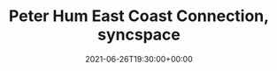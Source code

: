 ---
templateKey: event
id: DF4A10EF-BF88-F06F-4C77-EFDB70D41CBF
date: 2021-06-26T19:30:00+00:00
eventTime: '7:30pm'
title: Peter Hum East Coast Connection, syncspace
artist: Peter Hum East Coast Connection
city: Interweb
venue: syncspace
group: Tim Shia
guests: Paul Tynan, Kenji Omae, Sam Kirmayer, Michael Herring
---
